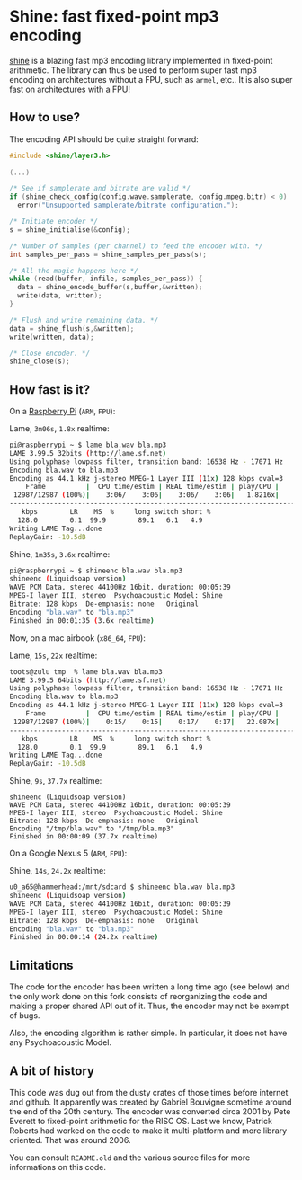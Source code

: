 Shine: fast fixed-point mp3 encoding
====================================

[shine](https://github.com/savonet/shine) is a blazing fast mp3 encoding library implemented in 
fixed-point arithmetic. The library can thus be used to perform super fast mp3 encoding on architectures
without a FPU, such as `armel`, etc.. It is also super fast on architectures with a FPU!

How to use?
-----------

The encoding API should be quite straight forward:

```c
#include <shine/layer3.h>
  
(...)

/* See if samplerate and bitrate are valid */
if (shine_check_config(config.wave.samplerate, config.mpeg.bitr) < 0)
  error("Unsupported samplerate/bitrate configuration.");

/* Initiate encoder */
s = shine_initialise(&config);

/* Number of samples (per channel) to feed the encoder with. */
int samples_per_pass = shine_samples_per_pass(s);

/* All the magic happens here */
while (read(buffer, infile, samples_per_pass)) {
  data = shine_encode_buffer(s,buffer,&written);
  write(data, written);
}

/* Flush and write remaining data. */
data = shine_flush(s,&written);
write(written, data);

/* Close encoder. */
shine_close(s);
```

How fast is it?
---------------

On a [Raspberry Pi](http://www.raspberrypi.org/) (`ARM`, `FPU`):

Lame, `3m06s`, `1.8x` realtime:
```bash
pi@raspberrypi ~ $ lame bla.wav bla.mp3
LAME 3.99.5 32bits (http://lame.sf.net)
Using polyphase lowpass filter, transition band: 16538 Hz - 17071 Hz
Encoding bla.wav to bla.mp3
Encoding as 44.1 kHz j-stereo MPEG-1 Layer III (11x) 128 kbps qval=3
    Frame          |  CPU time/estim | REAL time/estim | play/CPU |    ETA
 12987/12987 (100%)|    3:06/    3:06|    3:06/    3:06|   1.8216x|    0:00
-----------------------------------------------------------------------------------------------------------------------------------------------------------------------------------------------------------
   kbps        LR    MS  %     long switch short %
  128.0        0.1  99.9        89.1   6.1   4.9
Writing LAME Tag...done
ReplayGain: -10.5dB
```

Shine, `1m35s`, `3.6x` realtime:
```bash
pi@raspberrypi ~ $ shineenc bla.wav bla.mp3
shineenc (Liquidsoap version)
WAVE PCM Data, stereo 44100Hz 16bit, duration: 00:05:39
MPEG-I layer III, stereo  Psychoacoustic Model: Shine
Bitrate: 128 kbps  De-emphasis: none   Original
Encoding "bla.wav" to "bla.mp3"
Finished in 00:01:35 (3.6x realtime)
```

Now, on a mac airbook (`x86_64`, `FPU`):

Lame, `15s`, `22x` realtime:
```bash
toots@zulu tmp  % lame bla.wav bla.mp3
LAME 3.99.5 64bits (http://lame.sf.net)
Using polyphase lowpass filter, transition band: 16538 Hz - 17071 Hz
Encoding bla.wav to bla.mp3
Encoding as 44.1 kHz j-stereo MPEG-1 Layer III (11x) 128 kbps qval=3
    Frame          |  CPU time/estim | REAL time/estim | play/CPU |    ETA
 12987/12987 (100%)|    0:15/    0:15|    0:17/    0:17|   22.087x|    0:00
-----------------------------------------------------------------------------------------------------------------------------------------------------------------------------------------------------------
   kbps        LR    MS  %     long switch short %
  128.0        0.1  99.9        89.1   6.1   4.9
Writing LAME Tag...done
ReplayGain: -10.5dB
```

Shine, `9s`, `37.7x` realtime:
```
shineenc (Liquidsoap version)
WAVE PCM Data, stereo 44100Hz 16bit, duration: 00:05:39
MPEG-I layer III, stereo  Psychoacoustic Model: Shine
Bitrate: 128 kbps  De-emphasis: none   Original
Encoding "/tmp/bla.wav" to "/tmp/bla.mp3"
Finished in 00:00:09 (37.7x realtime)
```

On a Google Nexus 5 (`ARM`, `FPU`):

Shine, `14s`, `24.2x` realtime:
```bash
u0_a65@hammerhead:/mnt/sdcard $ shineenc bla.wav bla.mp3
shineenc (Liquidsoap version)
WAVE PCM Data, stereo 44100Hz 16bit, duration: 00:05:39
MPEG-I layer III, stereo  Psychoacoustic Model: Shine
Bitrate: 128 kbps  De-emphasis: none   Original
Encoding "bla.wav" to "bla.mp3"
Finished in 00:00:14 (24.2x realtime)
```

Limitations
-----------

The code for the encoder has been written a long time ago (see below) and 
the only work done on this fork consists of reorganizing the code and making a 
proper shared API out of it. Thus, the encoder may not be exempt of bugs.

Also, the encoding algorithm is rather simple. In particular, it does not
have any Psychoacoustic Model.

A bit of history
----------------

This code was dug out from the dusty crates of those times before internet 
and github. It apparently was created by Gabriel Bouvigne sometime around 
the end of the 20th century. The encoder was converted circa 2001 by Pete 
Everett to fixed-point arithmetic for the RISC OS. Last we know, Patrick 
Roberts had worked on the code to make it multi-platform and more library
oriented. That was around 2006.

You can consult `README.old` and the various source files for more 
informations on this code.
